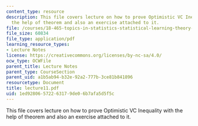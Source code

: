 ```yaml
---
content_type: resource
description: This file covers lecture on how to prove Optimistic VC Inequality with
  the help of theorem and also an exercise attached to it.
file: /courses/18-465-topics-in-statistics-statistical-learning-theory-spring-2007/1ed92806572263179de06b7afa5d5f5c_lecture11.pdf
file_size: 60834
file_type: application/pdf
learning_resource_types:
- Lecture Notes
license: https://creativecommons.org/licenses/by-nc-sa/4.0/
ocw_type: OCWFile
parent_title: Lecture Notes
parent_type: CourseSection
parent_uid: a1b5ab94-b32e-92a2-777b-3ce81b841896
resourcetype: Document
title: lecture11.pdf
uid: 1ed92806-5722-6317-9de0-6b7afa5d5f5c
---
```

This file covers lecture on how to prove Optimistic VC Inequality with the help of theorem and also an exercise attached to it.